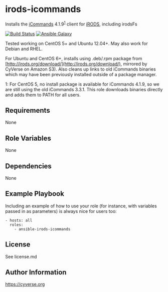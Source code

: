 irods-icommands
=========

Installs the [iCommands](https://pods.iplantcollaborative.org/wiki/display/DS/Using+iCommands) 4.1.9<sup>[1](#centosfootnote)</sup> client for [iRODS](http://irods.org/), including irodsFs

[![Build Status](https://travis-ci.org/CyVerse-Ansible/ansible-irods-icommands.svg?branch=master)](https://travis-ci.org/CyVerse-Ansible/ansible-irods-icommands)
[![Ansible Galaxy](https://img.shields.io/badge/ansible--galaxy-irods--icommands-blue.svg)](https://galaxy.ansible.com/CyVerse-Ansible/irods-icommands/)

Tested working on CentOS 5+ and Ubuntu 12.04+. May also work for Debian and RHEL.

For Ubuntu and CentOS 6+, installs using .deb/.rpm package from [http://irods.org/download/](http://irods.org/download/), mirrored by CyVerse on Amazon S3). Also cleans up links to old iCommands binaries which may have been previously installed outside of a package manager.

<a name="centosfootnote">1</a>: For CentOS 5, no install package is available for iCommands 4.1.9, so we are still using the old iCommands 3.3.1. This role downloads binaries directly and adds them to PATH for all users.

Requirements
------------

None

Role Variables
--------------

None

Dependencies
------------

None

Example Playbook
----------------

Including an example of how to use your role (for instance, with variables passed in as parameters) is always nice for users too:

    - hosts: all
      roles:
        - ansible-irods-icommands


License
-------

See license.md

Author Information
------------------

https://cyverse.org
